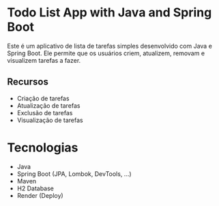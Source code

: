# Todo List App with Java and Spring Boot

Este é um aplicativo de lista de tarefas simples desenvolvido com Java e Spring Boot. Ele permite que os usuários criem, atualizem, removam e visualizem tarefas a fazer.

## Recursos

- Criação de tarefas
- Atualização de tarefas
- Exclusão de tarefas
- Visualização de tarefas

# Tecnologias

-  Java
- Spring Boot (JPA, Lombok, DevTools, ...)
- Maven
- H2 Database
- Render (Deploy)

